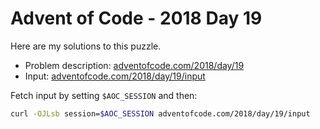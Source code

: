 # Advent of Code - 2018 Day 19
Here are my solutions to this puzzle.

* Problem description: [adventofcode.com/2018/day/19](https://adventofcode.com/2018/day/19)
* Input: [adventofcode.com/2018/day/19/input](https://adventofcode.com/2018/day/19/input)

Fetch input by setting `$AOC_SESSION` and then:
```bash
curl -OJLsb session=$AOC_SESSION adventofcode.com/2018/day/19/input
```
